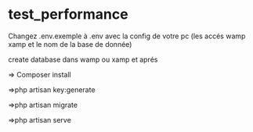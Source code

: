# test_performance

Changez .env.exemple à .env avec la config de votre pc (les accés wamp xamp et le nom de la base de donnée)

create database dans wamp ou xamp et aprés

=> Composer install

=>php artisan key:generate

=>php artisan migrate

=>php artisan serve
